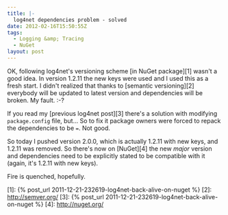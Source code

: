 ```yaml
---
title: |-
  log4net dependencies problem - solved
date: 2012-02-16T15:50:55Z
tags:
  - Logging &amp; Tracing
  - NuGet
layout: post
---
```

OK, following log4net's versioning scheme [in NuGet package][1] wasn't a good idea. In version 1.2.11 the new keys were used and I used this as a fresh start. I didn't realized that thanks to [semantic versioning][2] everybody will be updated to latest version and dependencies will be broken. My fault. :-?

If you read my [previous log4net post][3] there's a solution with modifying `package.config` file, but... So to fix it package owners were forced to repack the dependencies to be `=`. Not good.

So today I pushed version 2.0.0, which is actually 1.2.11 with new keys, and 1.2.11 was removed. So there's now on [NuGet][4] the new _major_ version and dependencies need to be explicitly stated to be compatible with it (again, it's 1.2.11 with new keys).

Fire is quenched, hopefully.

[1]: {% post_url 2011-12-21-232619-log4net-back-alive-on-nuget %}
[2]: http://semver.org/
[3]: {% post_url 2011-12-21-232619-log4net-back-alive-on-nuget %}
[4]: http://nuget.org/